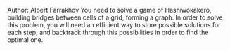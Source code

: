 Author: Albert Farrakhov
You need to solve a game of Hashiwokakero, building bridges between cells of a grid, forming a graph. In order to solve this problem, you will need an efficient way to store possible solutions for each step, and backtrack through this possibilities in order to find the optimal one.